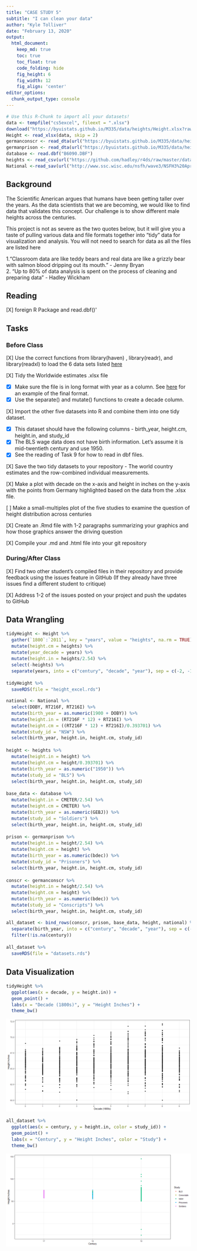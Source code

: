 ```yaml
---
title: "CASE STUDY 5"
subtitle: "I can clean your data"
author: "Kyle Tolliver"
date: "February 13, 2020"
output:
  html_document:  
    keep_md: true
    toc: true
    toc_float: true
    code_folding: hide
    fig_height: 6
    fig_width: 12
    fig_align: 'center'
editor_options: 
  chunk_output_type: console
---
```







```r
# Use this R-Chunk to import all your datasets!
data <- tempfile("cs5excel", fileext = ".xlsx")
download("https://byuistats.github.io/M335/data/heights/Height.xlsx?raw=true",mode = "wb", destfile = data)
Height <- read_xlsx(data, skip = 2)
germanconscr <- read_dta(url("https://byuistats.github.io/M335/data/heights/germanconscr.dta"))  
germanprison <- read_dta(url("https://byuistats.github.io/M335/data/heights/germanprison.dta")) 
database <- read.dbf("B6090.DBF")
heights <- read_csv(url("https://github.com/hadley/r4ds/raw/master/data/heights.csv")) 
National <-read_sav(url("http://www.ssc.wisc.edu/nsfh/wave3/NSFH3%20Apr%202005%20release/main05022005.sav")) 
```

## Background

The Scientific American argues that humans have been getting taller over the years. As the data scientists that we are becoming, we would like to find data that validates this concept. Our challenge is to show different male heights across the centuries.

This project is not as severe as the two quotes below, but it will give you a taste of pulling various data and file formats together into “tidy” data for visualization and analysis. You will not need to search for data as all the files are listed here

1.“Classroom data are like teddy bears and real data are like a grizzly bear with salmon blood dripping out its mouth.” - Jenny Bryan    
2. “Up to 80% of data analysis is spent on the process of cleaning and preparing data” - Hadley Wickham

## Reading

[X] foreign R Package and read.dbf()'

## Tasks    
### Before Class

[X] Use the correct functions from library(haven) , library(readr), and library(readxl) to load the 6 data sets listed [here](https://byuistats.github.io/M335/maleheight.html)

[X] Tidy the Worldwide estimates .xlsx file

* [X] Make sure the file is in long format with year as a column. See [here](https://byuistats.github.io/M335/maleheight_tidy.html) for an example of the final format.
* [X] Use the separate() and mutate() functions to create a decade column.

[X] Import the other five datasets into R and combine them into one tidy dataset.

* [X] This dataset should have the following columns - birth_year, height.cm, height.in, and study_id
* [X] The BLS wage data does not have birth information. Let’s assume it is mid-twentieth century and use 1950.
* [X] See the reading of Task 9 for how to read in dbf files.

[X] Save the two tidy datasets to your repository - The world country estimates and the row-combined individual measurements.

[X] Make a plot with decade on the x-axis and height in inches on the y-axis with the points from Germany highlighted based on the data from the .xlsx file.

[ ] Make a small-multiples plot of the five studies to examine the question of height distribution across centuries

[X] Create an .Rmd file with 1-2 paragraphs summarizing your graphics and how those graphics answer the driving question

[X] Compile your .md and .html file into your git repository

### During/After Class

[X] Find two other student’s compiled files in their repository and provide feedback using the issues feature in GitHub (If they already have three issues find a different student to critique)

[X] Address 1-2 of the issues posted on your project and push the updates to GitHub

## Data Wrangling


```r
tidyHeight <- Height %>% 
  gather(`1800`:`2011`, key = "years", value = "heights", na.rm = TRUE) %>%
  mutate(height.cm = heights) %>% 
  mutate(year_decade = years) %>% 
  mutate(height.in = heights/2.54) %>% 
  select(-heights) %>% 
  separate(years, into = c("century", "decade", "year"), sep = c(-2, -1)) 

tidyHeight %>% 
  saveRDS(file = "height_excel.rds")
```


```r
national <- National %>% 
  select(DOBY, RT216F, RT216I) %>% 
  mutate(birth_year = as.numeric(1900 + DOBY)) %>% 
  mutate(height.in = (RT216F * 12) + RT216I) %>% 
  mutate(height.cm = ((RT216F * 12) + RT216I)/0.393701) %>% 
  mutate(study_id = "NSW") %>% 
  select(birth_year, height.in, height.cm, study_id)

height <- heights %>% 
  mutate(height.in = height) %>% 
  mutate(height.cm = height/0.393701) %>% 
  mutate(birth_year = as.numeric("1950")) %>% 
  mutate(study_id = "BLS") %>% 
  select(birth_year, height.in, height.cm, study_id)  

base_data <- database %>% 
  mutate(height.in = CMETER/2.54) %>% 
  mutate(height.cm = CMETER) %>% 
  mutate(birth_year = as.numeric(GEBJ)) %>% 
  mutate(study_id = "Soldiers") %>% 
  select(birth_year, height.in, height.cm, study_id)

prison <- germanprison %>% 
  mutate(height.in = height/2.54) %>% 
  mutate(height.cm = height) %>% 
  mutate(birth_year = as.numeric(bdec)) %>% 
  mutate(study_id = "Prisoners") %>% 
  select(birth_year, height.in, height.cm, study_id)

conscr <- germanconscr %>% 
  mutate(height.in = height/2.54) %>% 
  mutate(height.cm = height) %>% 
  mutate(birth_year = as.numeric(bdec)) %>% 
  mutate(study_id = "Conscripts") %>% 
  select(birth_year, height.in, height.cm, study_id)
```


```r
all_dataset <- bind_rows(conscr, prison, base_data, height, national) %>% 
  separate(birth_year, into = c("century", "decade", "year"), sep = c(-2, -1), remove = FALSE) %>% 
  filter(!is.na(century))

all_dataset %>% 
  saveRDS(file = "datasets.rds")
```

## Data Visualization


```r
tidyHeight %>% 
  ggplot(aes(x = decade, y = height.in)) +
  geom_point() +
  labs(x = "Decade (1800s)", y = "Height Inches") +
  theme_bw()
```

![](CS5_files/figure-html/plot1-1.png)<!-- -->


```r
all_dataset %>% 
  ggplot(aes(x = century, y = height.in, color = study_id)) +
  geom_point() +
  labs(x = "Century", y = "Height Inches", color = "Study") +
  theme_bw()
```

![](CS5_files/figure-html/plot2-1.png)<!-- -->

